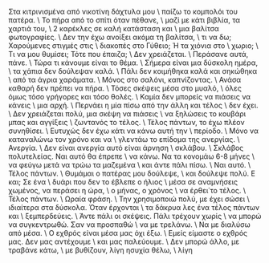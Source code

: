 Στα κιτρινισμένα από νικοτίνη δάχτυλα μου \\
παίζω το κομπολόι του πατέρα. \\
Το πήρα από το σπίτι όταν πέθανε, \\
μαζί με κάτι βιβλία, τα χαρτιά του, \\
2 καρέκλες σε καλή κατάσταση και \\
μια βαλίτσα φωτογραφίες. \\
Δεν την έχω ανοίξει ακόμα τη βαλίτσα, \\
τι να δω; Χαρούμενες στιγμές στις  \\
διακοπές στο Γύθειο; Ή τα χιόνια στο \\
χωριο; \\
Τι να μου θυμίσει; Τότε που έπαιζα; \\
Δεν χρειάζεται. \\
Περάσανε αυτά, πάνε. \\
Τώρα τι κάνουμε είναι το θέμα. \\
Σήμερα είναι μια δύσκολη ημέρα, \\
τα χάπια δεν δούλεψαν καλά. \\
Πάλι δεν κοιμήθηκα καλά και σηκώθηκα \\
από τα άγρια χαράματα. \\
Μόνος στο σαλόνι, καπνίζοντας. \\
Ανάσα καθαρή δεν πρέπει να πήρα. \\
Τόσες σκέψεις μέσα στο μυαλό, \\
όλες όμως τόσο γρήγορες και τόσο θολές. \\
Καμία δεν μπορείς να πιάσεις να κάνεις \\
μια αρχή. \\
Περνάει η μία πίσω από την άλλη και τέλος \\
δεν έχει. \\
Δεν χρειάζεται πολύ, μια σκέψη να πιάσεις \\
να ξηλώσεις το κουβάρι μπας και αγγίξεις \\
ζωντανός το τέλος. \\
Τέλος πάντων, το έχω πλέον συνηθίσει. \\
Ευτυχώς δεν έχω κάτι να κάνω αυτή την \\
περίοδο. \\
Μόνο να καταναλώνω τον χρόνο και να \\
γλεντάω το επίδομα της ανεργίας. \\
Ανεργία. \\
Δεν είναι ανεργία αυτό είναι άρνηση \\
σκλάβου. \\
Σκλάβος πολυτελείας. Ναι αυτό θα έπρεπε \\
να κάνω. Να τα κονομάω 6-8 μήνες \\
να φεύγω μετά να τρώω τα μαζεμένα \\
και άντε πάλι πίσω. \\
Ναι αυτό. \\
Τέλος πάντων. \\
Θυμάμαι ο πατέρας μου δούλεψε, \\
και δούλεψε πολύ. Ε και; Σε ένα \\
δυάρι που δεν το έβλεπε ο ήλιος \\
μέσα σε αναμνήσεις χωμένος, να περάσει η ώρα, \\
ο μήνας, ο χρόνος  \\
να έρθει΄το τέλος. \\
Τέλος πάντων. \\
Ωραία φράση. \\
Την χρησιμοποιώ πολύ, με έχει σώσει \\
ιδιαίτερα στα δύσκολα. Όταν έρχονται \\
τα δάκρυα λες ένα τέλος πάντων και \\
ξεμπερδεύεις. \\
Άντε πάλι οι σκέψεις. Πάλι τρέχουν χωρίς \\
να μπορώ να συγκεντρωθώ. Σαν να προσπαθώ \\
να με τρελάνω. \\
Να με διαλύσω από μέσα. \\
Ο εχθρός είναι μέσα μας όχι έξω. \\
Εμείς είμαστε ο εχθρός μας. Δεν μας αντέχουμε \\
και μας παλεύουμε. \\
Δεν μπορώ άλλο, με τραβάνε κάτω, \\
με βυθίζουν, λίγη ησυχία θέλω, \\
λίγη 


